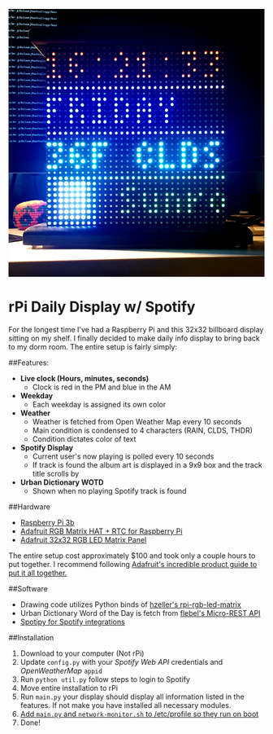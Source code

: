 ![Cover](.meta/cover.jpg)

# rPi Daily Display w/ Spotify

For the longest time I've had a Raspberry Pi and this 32x32 billboard display sitting on my shelf. I finally decided to make daily info display to bring back to my dorm room. The entire setup is fairly simply:


##Features:

- **Live clock (Hours, minutes, seconds)**
	- Clock is red in the PM and blue in the AM
- **Weekday**
	- Each weekday is assigned its own color
- **Weather**
	- Weather is fetched from Open Weather Map every 10 seconds
	- Main condition is condensed to 4 characters (RAIN, CLDS, THDR)
	- Condition dictates color of text
- **Spotify Display**
	- Current user's now playing is polled every 10 seconds
	- If track is found the album art is displayed in a 9x9 box and the track title scrolls by
- **Urban Dictionary WOTD**
	- Shown when no playing Spotify track is found




##Hardware

- [Raspberry Pi 3b](https://www.raspberrypi.org/products/raspberry-pi-3-model-b/)
- [Adafruit RGB Matrix HAT + RTC for Raspberry Pi](https://learn.adafruit.com/adafruit-rgb-matrix-plus-real-time-clock-hat-for-raspberry-pi)
- [Adafruit 32x32 RGB LED Matrix Panel](https://www.adafruit.com/product/607)

The entire setup cost approximately $100 and took only a couple hours to put together. I recommend following [Adafruit's incredible product guide to put it all together.](https://learn.adafruit.com/adafruit-rgb-matrix-plus-real-time-clock-hat-for-raspberry-pi)

##Software

- Drawing code utilizes Python binds of [hzeller's rpi-rgb-led-matrix](https://github.com/hzeller/rpi-rgb-led-matrix)
- Urban Dictionary Word of the Day is fetch from [flebel's Micro-REST API](https://github.com/flebel/urban-word-of-the-day)
- [Spotipy for Spotify integrations](https://github.com/plamere/spotipy)

##Installation

1. Download to your computer (Not rPi)
2. Update `config.py` with your *Spotify Web API* credentials and *OpenWeatherMap* `appid`
3. Run `python util.py` follow steps to login to Spotify
4. Move entire installation to rPi
5. Run `main.py` your display should display all information listed in the features. If not make you have installed all necessary modules.
6. [Add `main.py` and `network-monitor.sh` to /etc/profile so they run on boot](https://www.raspberrypi-spy.co.uk/2015/02/how-to-autorun-a-python-script-on-raspberry-pi-boot/)
7. Done!
